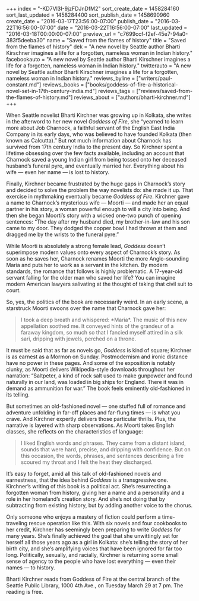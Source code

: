 +++
index = "-KD7Vl3I-9jzFDJnDfM2"
sort_create_date = 1458284160
sort_last_updated = 1458284400
sort_publish_date = 1458690960
create_date = "2016-03-17T23:56:00-07:00"
publish_date = "2016-03-22T16:56:00-07:00"
date = "2016-03-22T16:56:00-07:00"
last_updated = "2016-03-18T00:00:00-07:00"
preview_url = "c7699ccf-f2ef-45e7-94a0-383f5deeba30"
name = "Saved from the flames of history"
title = "Saved from the flames of history"
dek = "A new novel by Seattle author Bharti Kirschner imagines a life for a forgotten, nameless woman in Indian history."
facebookauto = "A new novel by Seattle author Bharti Kirschner imagines a life for a forgotten, nameless woman in Indian history."
twitterauto = "A new novel by Seattle author Bharti Kirschner imagines a life for a forgotten, nameless woman in Indian history."
reviews_byline = ["writers/paul-constant.md"]
reviews_books = ["books/goddess-of-fire-a-historical-novel-set-in-17th-century-india.md"]
reviews_tags = ["reviews/saved-from-the-flames-of-history.md"]
reviews_about = ["authors/bharti-kirchner.md"]
+++

When Seattle novelist Bharti Kirchner was growing up in Kolkata, she writes in the afterword to her new novel *Goddess of Fire*, she “yearned to learn more about Job Charnock, a faithful servant of the English East India Company in its early days, who was believed to have founded Kolkata (then known as Calcutta).” But not much information about Charnock has survived from 17th century India to the present day. So Kirchner spent a lifetime obsessing over the few facts available, including an account that Charnock saved a young Indian girl from being tossed onto her deceased husband’s funeral pyre, and eventually married her. Everything about his wife — even her name — is lost to history.

Finally, Kirchner became frustrated by the huge gaps in Charnock’s story and decided to solve the problem the way novelists do: she made it up. That exercise in mythmaking eventually became *Goddess of Fire*. Kirchner gave a name to Charnock’s mysterious wife — Moorti — and made her an equal partner in his story, a woman powerful enough to will a city into being. And then she began Moorti’s story with a wicked one-two punch of opening sentences: “The day after my husband died, my brother-in-law and his son came to my door. They dodged the copper bowl I had thrown at them and dragged me by the wrists to the funeral pyre.”

While Moorti is absolutely a strong female lead, *Goddess* doesn’t superimpose modern values onto every aspect of Charnock’s story. As soon as he saves her, Charnock renames Moorti the more Anglo-sounding Maria and puts her to work as a servant in the kitchen. By modern standards, the romance that follows is highly problematic. A 17-year-old servant falling for the older man who saved her life? You can imagine modern American lawyers salivating at the thought of taking that civil suit to court.

So, yes, the politics of the book are necessarily weird. In an early scene, a starstruck Moorti swoons over the name that Charnock gave her: 

<blockquote>I took a deep breath and whispered: *Maria*. The music of this new appellation soothed me. It conveyed hints of the grandeur of a faraway kingdom, so much so that I fancied myself attired in a silk sari, dripping with jewels, perched on a throne.</blockquote>

It must be said that as far as novels go, *Goddess* is kind of square; Kirchner is as earnest as a Mormon on Sunday. Postmodernism and ironic distance have no power in these pages. And some of the exposition is notably clunky, as Moorti delivers Wikipedia-style downloads throughout her narration: “Saltpeter, a kind of rock salt used to make gunpowder and found naturally in our land, was loaded in big ships for England. There it was in demand as ammunition for war.” The book feels eminently old-fashioned in its telling.

But sometimes an old-fashioned novel — one stuffed full of romance and adventure unfolding in far-off places and far-flung times — is what you crave. And Kirchner expertly delivers those particular thrills. Plus, the narrative is layered with sharp observations. As Moorti takes English classes, she reflects on the characteristics of language:

<blockquote>I liked English words and phrases. They came from a distant island, sounds that were hard, precise, and dripping with confidence. But on this occasion, the words, phrases, and sentences describing a fire scoured my throat and I felt the heat they discharged.</blockquote>

It’s easy to forget, amid all this talk of old-fashioned novels and earnestness, that the idea behind *Goddess* is a transgressive one. Kirchner’s writing of this book is a political act. She’s resurrecting a forgotten woman from history, giving her a name and a personality and a role in her homeland’s creation story. And she’s not doing that by subtracting from existing history, but by adding another voice to the chorus.

Only someone who enjoys a mastery of fiction could perform a time-traveling rescue operation like this. With six novels and four cookbooks to her credit, Kirchner has seemingly been preparing to write *Goddess* for many years. She’s finally achieved the goal that she unwittingly set for herself all those years ago as a girl in Kolkata: she’s telling the story of her birth city, and she’s amplifying voices that have been ignored for far too long. Politically, sexually, and racially, Kirchner is returning some small sense of agency to the people who have lost everything — even their names — to history.

<p class = "footer">Bharti Kirchner reads from Goddess of Fire at the central branch of the Seattle Public Library, 1000 4th Ave., on Tuesday March 29 at 7 pm. The reading is free.</p> 
